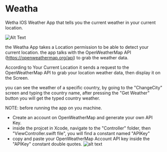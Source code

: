 # Weatha
Wetha IOS Weather App that tells you the current weather in your current location.

![Alt Text](https://media.giphy.com/media/WR3FhsM74tB8prOSwI/giphy.gif)

the Weatha App takes a Location permission to be able to detect your current location.
the app talks with the OpenWeatherMap API (https://openweathermap.org/api) to grab the weather data.

According to Your Current Location it sends a request to the OpenWeatherMap API to grab your location weather data, then display it on the Screen.

you can see the weather of a specific country, by going to the "ChangeCity" screen and typing the country name, after pressing the "Get Weather" button you will get the typed country weather.

NOTE: before running the app on you machine.

- Create an account on OpenWeatherMap and generate your own API Key.
- inside the projcet in Xcode, navigate to the "Controller" folder, then "ViewController.swift file", you will find a constant named "APIKey"
- copy and paste your OpenWeatherMap Account API key inside the "APIKey" constant double quotes.
![alt text](https://drive.google.com/open?id=1FeCwmhP3cMTgvxR2ZCRHTWhfhdvMgj6e)
